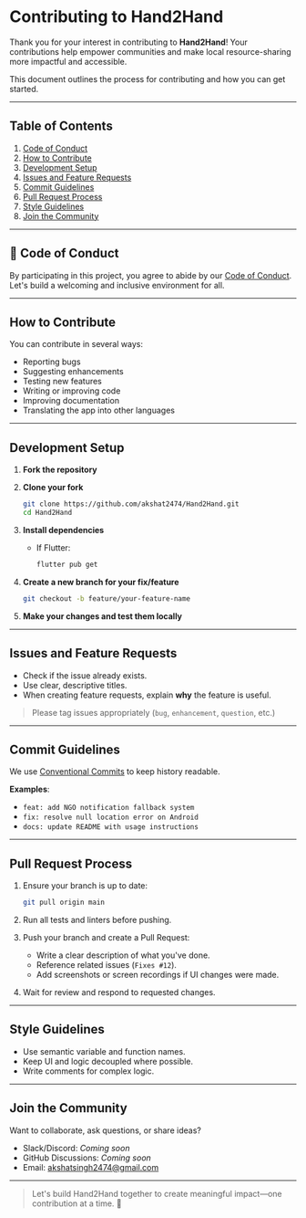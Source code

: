 #  Contributing to Hand2Hand

Thank you for your interest in contributing to **Hand2Hand**! Your contributions help empower communities and make local resource-sharing more impactful and accessible.

This document outlines the process for contributing and how you can get started.

---

##  Table of Contents

1. [Code of Conduct](#-code-of-conduct)  
2. [How to Contribute](#-how-to-contribute)  
3. [Development Setup](#-development-setup)  
4. [Issues and Feature Requests](#-issues-and-feature-requests)  
5. [Commit Guidelines](#-commit-guidelines)  
6. [Pull Request Process](#-pull-request-process)  
7. [Style Guidelines](#-style-guidelines)  
8. [Join the Community](#-join-the-community)

---

## 📜 Code of Conduct

By participating in this project, you agree to abide by our [Code of Conduct](CODE_OF_CONDUCT.md). Let's build a welcoming and inclusive environment for all.

---

##  How to Contribute

You can contribute in several ways:

- Reporting bugs
- Suggesting enhancements
- Testing new features
- Writing or improving code
- Improving documentation
- Translating the app into other languages

---

## Development Setup

1. **Fork the repository**
2. **Clone your fork**  
   ```bash
   git clone https://github.com/akshat2474/Hand2Hand.git
   cd Hand2Hand
   ```

3. **Install dependencies**
   - If Flutter:
     ```bash
     flutter pub get
     ```

4. **Create a new branch for your fix/feature**
   ```bash
   git checkout -b feature/your-feature-name
   ```

5. **Make your changes and test them locally**

---

## Issues and Feature Requests

- Check if the issue already exists.
- Use clear, descriptive titles.
- When creating feature requests, explain **why** the feature is useful.

> Please tag issues appropriately (`bug`, `enhancement`, `question`, etc.)

---

## Commit Guidelines

We use [Conventional Commits](https://www.conventionalcommits.org/) to keep history readable.

**Examples**:
- `feat: add NGO notification fallback system`
- `fix: resolve null location error on Android`
- `docs: update README with usage instructions`

---

## Pull Request Process

1. Ensure your branch is up to date:
   ```bash
   git pull origin main
   ```

2. Run all tests and linters before pushing.

3. Push your branch and create a Pull Request:
   - Write a clear description of what you've done.
   - Reference related issues (`Fixes #12`).
   - Add screenshots or screen recordings if UI changes were made.

4. Wait for review and respond to requested changes.

---

## Style Guidelines

- Use semantic variable and function names.
- Keep UI and logic decoupled where possible.
- Write comments for complex logic.

---

## Join the Community

Want to collaborate, ask questions, or share ideas?

- Slack/Discord: _Coming soon_
- GitHub Discussions: _Coming soon_
- Email: akshatsingh2474@gmail.com

---

> Let's build Hand2Hand together to create meaningful impact—one contribution at a time. 💙
